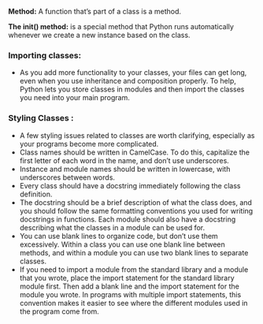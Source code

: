 <!--

Object-oriented programming (OOP) is one of the most effective approaches to writing software.
In object-oriented programming, you write classes that represent real-world things and situations,
and you create objects based on these classes. When you write a class, you define the general behavior that a whole category of objects can have.

When you create individual objects from the class, each object is automatically equipped with the general behavior; you can then give each object whatever unique traits you desire. You’ll be amazed how well real-world situations can be modeled with object-oriented programming.

Making an object from a class is called instantiation, and you work with
instances of a class. In this chapter you’ll write classes and create instances
of those classes. You’ll store your classes in modules and import classes written by
other programmers into your own program files.

Learning about object-oriented programming will help you see the world as a programmer does.
It’ll help you understand your code—not just what’s happening line by line, but also the bigger concepts behind it.
Knowing the logic behind classes will train you to think logically, so you can write programs that effectively address almost any problem you encounter.

Classes also make life easier for you and the other programmers you’ll
work with as you take on increasingly complex challenges. When you and
other programmers write code based on the same kind of logic, you’ll be
able to understand each other’s work. Your programs will make sense to the
people you work with, allowing everyone to accomplish more .


-->

**Method:** A function that’s part of a class is a method.

**The __init__() method:** is a special method that Python runs automatically whenever we create a new instance based on the class.


### Importing classes:

* As you add more functionality to your classes, your files can get long, even 
when you use inheritance and composition properly. To help, Python lets you store classes in modules and then import 
the classes you need into your main program.

### Styling Classes :

* A few styling issues related to classes are worth clarifying, especially as your programs become more complicated.
* Class names should be written in CamelCase. To do this, capitalize the 
first letter of each word in the name, and don’t use underscores. 
* Instance and module names should be written in lowercase, with underscores between words.
* Every class should have a docstring immediately following the class definition. 
* The docstring should be a brief description of what the class does, and you should follow the same formatting conventions you used for writing docstrings in functions. Each module should also have a docstring describing what the classes in a module can be used for.
* You can use blank lines to organize code, but don’t use them excessively. Within a class you can use one blank line between methods, and within a module you can use two blank lines to separate classes.
* If you need to import a module from the standard library and a module that you wrote, place the import statement for the standard library module first. Then add a blank line and the import statement for the module you wrote. In programs with multiple import statements, this convention makes it easier to see where the different modules used in the program come from.
